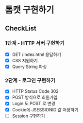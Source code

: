 # 톰캣 구현하기

## CheckList

### 1단계 - HTTP 서버 구현하기
- [x] GET /index.html 응답하기
- [x] CSS 지원하기
- [x] Query String 파싱

### 2단계 - 로그인 구현하기 
- [x] HTTP Status Code 302
- [x] POST 방식으로 회원가입
- [x] Login 도 POST 로 변경
- [x] Cookie에 JSESSIONID 값 저장하기
- [ ] Session 구현하기
